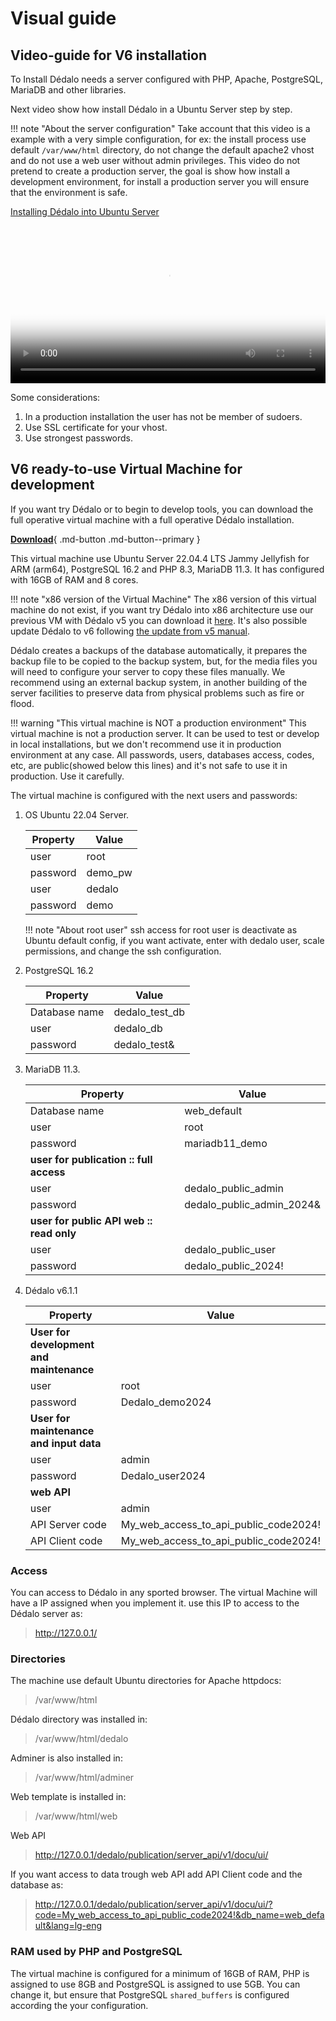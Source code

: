 # Visual guide

## Video-guide for V6 installation

To Install Dédalo needs a server configured with PHP, Apache, PostgreSQL, MariaDB and other libraries.

Next video show how install Dédalo in a Ubuntu Server step by step.

!!! note "About the server configuration"
    Take account that this video is a example with a very simple configuration, for ex: the install process use default `/var/www/html` directory, do not change the default apache2 vhost and do not use a web user without admin privileges. This video do not pretend to create a production server, the goal is show how install a development environment, for install a production server you will ensure that the environment is safe.

[Installing Dédalo into Ubuntu Server](https://dedalo.dev/dedalo/media/av/720/rsc35_rsc167_19.mp4)

<video controls="" poster="https://dedalo.dev/dedalo/media/av/posterframe/rsc35_rsc167_19.jpg" src="https://dedalo.dev/dedalo/media/av/720/rsc35_rsc167_19.mp4" type="video/mp4" width="100%">
</video>

Some considerations:

1. In a production installation the user has not be member of sudoers.
2. Use SSL certificate for your vhost.
3. Use strongest passwords.

## V6 ready-to-use Virtual Machine for development

If you want try Dédalo or to begin to develop tools, you can download the full operative virtual machine with a full operative Dédalo installation.

[**Download**](Dedalo_v6_Ubuntu_64-bit_Arm_Server_22.04.4_2024-03-10.vmwarevm.zip){ .md-button .md-button--primary }

This virtual machine use Ubuntu Server 22.04.4 LTS Jammy Jellyfish for ARM (arm64), PostgreSQL 16.2 and PHP 8.3, MariaDB 11.3. It has configured with 16GB of RAM and 8 cores.

!!! note "x86 version of the Virtual Machine"
    The x86 version of this virtual machine do not exist, if you want try Dédalo into x86 architecture use our previous VM with Dédalo v5 you can download it [here](https://dedalo.dev/v5). It's also possible update Dédalo to v6 following [the update from v5 manual](../update_v5/update_from_v5.md).

Dédalo creates a backups of the database automatically, it prepares the backup file to be copied to the backup system, but, for the media files you will need to configure your server to copy these files manually. We recommend using an external backup system, in another building of the server facilities to preserve data from physical problems such as fire or flood.

!!! warning "This virtual machine is NOT a production environment"
    This virtual machine is not a production server. It can be used to test or develop in local installations, but we don't recommend use it in production environment at any case. All passwords, users, databases access, codes, etc, are public(showed below this lines) and it's not safe to use it in production. Use it carefully.

The virtual machine is configured with the next users and passwords:

1. OS Ubuntu 22.04 Server.

    | Property | Value |
    | --- | --- |
    | user | root |
    | password | demo_pw |
    | user | dedalo |
    | password | demo |

    !!! note "About root user"
        ssh access for root user is deactivate as Ubuntu default config, if you want activate, enter with dedalo user, scale permissions, and change the ssh configuration.

2. PostgreSQL 16.2

    | Property | Value |
    | --- | --- |
    | Database name | dedalo_test_db|
    | user | dedalo_db |
    | password | dedalo_test& |

3. MariaDB 11.3.

    | Property | Value |
    | --- | --- |
    | Database name | web_default |
    | user | root |
    | password | mariadb11_demo |
    | **user for publication :: full access** ||
    | user | dedalo_public_admin |
    | password | dedalo_public_admin_2024& |
    | **user for public API web :: read only** ||
    | user | dedalo_public_user|
    | password | dedalo_public_2024! |

4. Dédalo v6.1.1

    | Property | Value |
    | --- | --- |
    | **User for development and maintenance** ||
    | user | root |
    | password | Dedalo_demo2024 |
    | **User for maintenance and input data** ||
    | user | admin |
    | password | Dedalo_user2024 |
    | **web API** ||
    | user | admin |
    | API Server code | My_web_access_to_api_public_code2024! |
    | API Client code | My_web_access_to_api_public_code2024! |

### Access

You can access to Dédalo in any sported browser. The virtual Machine will have a IP assigned when you implement it. use this IP to access to the Dédalo server as:

> http://127.0.0.1/

### Directories

The machine use default Ubuntu directories for Apache httpdocs:

> /var/www/html

Dédalo directory was installed in:

> /var/www/html/dedalo

Adminer is also installed in:

> /var/www/html/adminer

Web template is installed in:

> /var/www/html/web

Web API

> http://127.0.0.1/dedalo/publication/server_api/v1/docu/ui/

If you want access to data trough web API add API Client code and the database as:

> http://127.0.0.1/dedalo/publication/server_api/v1/docu/ui/?code=My_web_access_to_api_public_code2024!&db_name=web_default&lang=lg-eng

### RAM used by PHP and PostgreSQL

The virtual machine is configured for a minimum of 16GB of RAM, PHP is assigned to use 8GB and PostgreSQL is assigned to use 5GB. You can change it, but ensure that PostgreSQL `shared_buffers` is configured according the your configuration.
